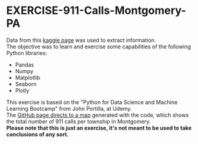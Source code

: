 # EXERCISE-911-Calls-Montgomery-PA
Data from this [kaggle page](https://www.kaggle.com/mchirico/montcoalert) was used to extract information.  
The objective was to learn and exercise some capabilities of the following Python libraries:
* Pandas
* Numpy 
* Matplotlib
* Seaborn
* Plotly  
  
This exercise is based on the "Python for Data Science and Machine Learning Bootcamp" from John Portilla, at Udemy.  
The [GitHub page directs to a map](https://key0412.github.io/EXERCISE-911-Calls-Montgomery-PA/) generated with the code, which shows the total number of 911 calls per township in Montgomery.  
**Please note that this is just an exercise, it's not meant to be used to take conclusions of any sort.**
